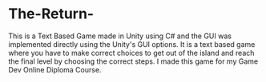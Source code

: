 # The-Return-

This is a Text Based Game made in Unity using C# and the GUI was implemented directly using the Unity's GUI options.
It is a text based game where you have to make correct choices to get out of the island and reach the final level by choosing the correct steps.
I made this game for my Game Dev Online Diploma Course.
